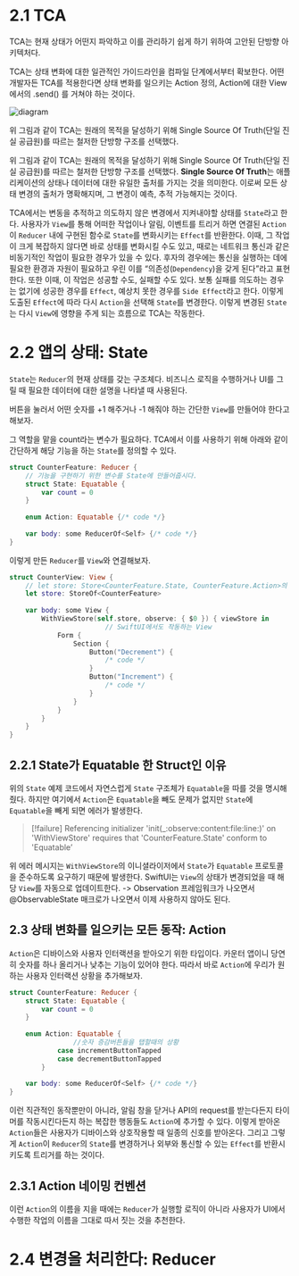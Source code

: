 # 2.1 TCA

TCA는 현재 상태가 어떤지 파악하고 이를 관리하기 쉽게 하기 위하여 고안된 단방향 아키텍처다.

TCA는 상태 변화에 대한 일관적인 가이드라인을 컴파일 단계에서부터 확보한다. 어떤 개발자든 TCA를 적용한다면 상태 변화를 일으키는 Action 정의, Action에 대한 View에서의 .send() 를 거쳐야 하는 것이다.

![diagram](https://axiomatic-fuschia-666.notion.site/image/https%3A%2F%2Fprod-files-secure.s3.us-west-2.amazonaws.com%2F73bceb19-6fe9-4dbd-9a6d-7e020bec97b4%2Fbbfc5f13-7fda-4841-853c-481af7fa4fd3%2FUntitled.png?table=block&id=d92bce4a-1245-445d-9830-203b08660f11&spaceId=73bceb19-6fe9-4dbd-9a6d-7e020bec97b4&width=1060&userId=&cache=v2)

위 그림과 같이 TCA는 원래의 목적을 달성하기 위해 Single Source Of Truth(단일 진실 공급원)를 따르는 철저한 단방향 구조를 선택했다.

위 그림과 같이 TCA는 원래의 목적을 달성하기 위해 Single Source Of Truth(단일 진실 공급원)를 따르는 철저한 단방향 구조를 선택했다. **Single Source Of Truth**는 애플리케이션의 상태나 데이터에 대한 유일한 출처를 가지는 것을 의미한다. 이로써 모든 상태 변경의 출처가 명확해지며, 그 변경이 예측, 추적 가능해지는 것이다.

TCA에서는 변동을 추적하고 의도하지 않은 변경에서 지켜내야할 상태를 `State`라고 한다. 사용자가 `View`를 통해 어떠한 작업이나 알림, 이벤트를 트리거 하면 연결된 `Action`이 `Reducer` 내에 구현된 함수로 `State`를 변화시키는 `Effect`를 반환한다. 이때, 그 작업이 크게 복잡하지 않다면 바로 상태를 변화시킬 수도 있고, 때로는 네트워크 통신과 같은 비동기적인 작업이 필요한 경우가 있을 수 있다. 후자의 경우에는 통신을 실행하는 데에 필요한 환경과 자원이 필요하고 우린 이를 “의존성(`Dependency`)을 갖게 된다”라고 표현한다. 또한 이때, 이 작업은 성공할 수도, 실패할 수도 있다. 보통 실패를 의도하는 경우는 없기에 성공한 경우를 `Effect`, 예상치 못한 경우를 `Side Effect`라고 한다. 이렇게 도출된 `Effect`에 따라 다시 `Action`을 선택해 `State`를 변경한다. 이렇게 변경된 `State`는 다시 `View`에 영향을 주게 되는 흐름으로 TCA는 작동한다.

# 2.2 앱의 상태: State

`State`는 `Reducer`의 현재 상태를 갖는 구조체다. 비즈니스 로직을 수행하거나 UI를 그릴 때 필요한 데이터에 대한 설명을 나타낼 때 사용된다.

버튼을 눌러서 어떤 숫자를 +1 해주거나 -1 해줘야 하는 간단한 `View`를 만들어야 한다고 해보자.

그 역할을 맡을 count라는 변수가 필요하다. TCA에서 이를 사용하기 위해 아래와 같이 간단하게 해당 기능을 하는 `State`를 정의할 수 있다.

```swift
struct CounterFeature: Reducer {
    // 기능을 구현하기 위한 변수를 State에 만들어줍시다.
    struct State: Equatable {
        var count = 0
    }
    
    enum Action: Equatable {/* code */}
   
    var body: some ReducerOf<Self> {/* code */}
}
```

이렇게 만든 `Reducer`를 `View`와 연결해보자.

```swift
struct CounterView: View {
    // let store: Store<CounterFeature.State, CounterFeature.Action>의 축약형이다.
    let store: StoreOf<CounterFeature>
    
    var body: some View {
        WithViewStore(self.store, observe: { $0 }) { viewStore in
						// SwiftUI에서도 작동하는 View
            Form {
                Section {
                    Button("Decrement") {
                        /* code */
                    }
                    Button("Increment") {
                        /* code */
                    }
                }
            }
        }
    }
}
```

## 2.2.1 State가 Equatable 한 Struct인 이유

위의 `State` 예제 코드에서 자연스럽게 `State` 구조체가 `Equatable`을 따를 것을 명시해줬다. 하지만 여기에서 `Action`은 `Equatable`을 빼도 문제가 없지만 `State`에 `Equatable`을 빼게 되면 에러가 발생한다.

> [!failure]
> Referencing initializer 'init(_:observe:content:file:line:)' on 'WithViewStore' requires that 'CounterFeature.State' conform to 'Equatable’

위 에러 메시지는 `WithViewStore`의 이니셜라이저에서 `State`가 `Equatable` 프로토콜을 준수하도록 요구하기 때문에 발생한다. SwiftUI는 `View`의 상태가 변경되었을 때 해당 `View`를 자동으로 업데이트한다.
-> Observation 프레임워크가 나오면서 @ObservableState 매크로가 나오면서 이제 사용하지 않아도 된다.

## 2.3 상태 변화를 일으키는 모든 동작: Action

`Action`은 디바이스와 사용자 인터랙션을 받아오기 위한 타입이다. 카운터 앱이니 당연히 숫자를 하나 올리거나 낮추는 기능이 있어야 한다. 따라서 바로 `Action`에 우리가 원하는 사용자 인터랙션 상황을 추가해보자.

```swift
struct CounterFeature: Reducer {
    struct State: Equatable {
        var count = 0
    }
    
    enum Action: Equatable {
				//숫자 증감버튼들을 탭할때의 상황
		    case incrementButtonTapped
		    case decrementButtonTapped
		}
   
    var body: some ReducerOf<Self> {/* code */}
}
```

이런 직관적인 동작뿐만이 아니라, 알림 창을 닫거나 API의 request를 받는다든지 타이머를 작동시킨다든지 하는 복잡한 행동들도 `Action`에 추가할 수 있다. 이렇게 받아온 `Action`들은 사용자가 디바이스와 상호작용할 때 일종의 신호를 받아온다. 그리고 그렇게 `Action`이 `Reducer`의 `State`를 변경하거나 외부와 통신할 수 있는 `Effect`를 반환시키도록 트리거를 하는 것이다.

## 2.3.1 Action 네이밍 컨벤션

이런 `Action`의 이름을 지을 때에는 `Reducer`가 실행할 로직이 아니라 사용자가 UI에서 수행한 작업의 이름을 그대로 따서 짓는 것을 추천한다.

# 2.4 변경을 처리한다: Reducer


